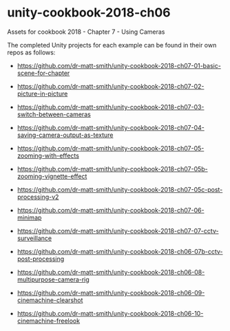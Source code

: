 # unity-cookbook-2018-ch06
Assets for cookbook 2018 - Chapter 7 - Using Cameras

The completed Unity projects for each example can be found in their own repos as follows:

- https://github.com/dr-matt-smith/unity-cookbook-2018-ch07-01-basic-scene-for-chapter

- https://github.com/dr-matt-smith/unity-cookbook-2018-ch07-02-picture-in-picture

- https://github.com/dr-matt-smith/unity-cookbook-2018-ch07-03-switch-between-cameras

- https://github.com/dr-matt-smith/unity-cookbook-2018-ch07-04-saving-camera-output-as-texture

- https://github.com/dr-matt-smith/unity-cookbook-2018-ch07-05-zooming-with-effects

- https://github.com/dr-matt-smith/unity-cookbook-2018-ch07-05b-zooming-vignette-effect

- https://github.com/dr-matt-smith/unity-cookbook-2018-ch07-05c-post-processing-v2

- https://github.com/dr-matt-smith/unity-cookbook-2018-ch07-06-minimap

- https://github.com/dr-matt-smith/unity-cookbook-2018-ch07-07-cctv-surveillance

- https://github.com/dr-matt-smith/unity-cookbook-2018-ch06-07b-cctv-post-processing

- https://github.com/dr-matt-smith/unity-cookbook-2018-ch06-08-multipurpose-camera-rig

- https://github.com/dr-matt-smith/unity-cookbook-2018-ch06-09-cinemachine-clearshot

- https://github.com/dr-matt-smith/unity-cookbook-2018-ch06-10-cinemachine-freelook

